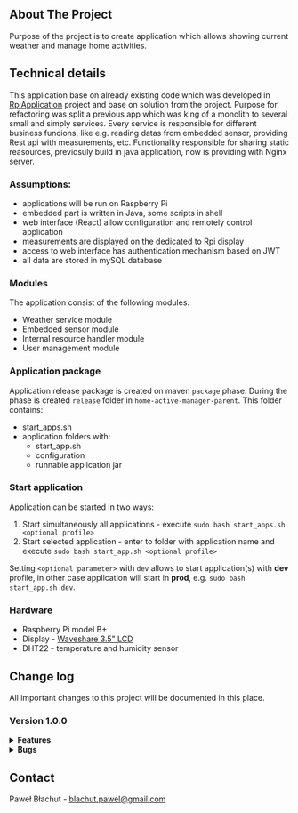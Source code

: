 ## About The Project

Purpose of the project is to create application which allows showing current weather and manage home activities. 

## Technical details

This application base on already existing code which was developed in [RpiApplication](https://github.com/pawbla/RpiApplication) project and base on solution from the project.
Purpose for refactoring was split a previous app which was king of a monolith to several small and simply services. Every service is responsible for different business funcions, like e.g. reading datas from embedded sensor, providing Rest api with measurements, etc. Functionality responsible for sharing static reasources, previosuly build in java application, now is providing with Nginx server. 

### Assumptions:
- applications will be run on Raspberry Pi
- embedded part is written in Java, some scripts in shell
- web interface (React) allow configuration and remotely control application
- measurements are displayed on the dedicated to Rpi display
- access to web interface has authentication mechanism based on JWT
- all data are stored in mySQL database

### Modules
The application consist of the following modules:
- Weather service module
- Embedded sensor module
- Internal resource handler module
- User management module

### Application package
Application release package is created on maven `package` phase. 
During the phase is created `release` folder in `home-active-manager-parent`. 
This folder contains:
- start_apps.sh
- application folders with:
    - start_app.sh
    - configuration
    - runnable application jar

### Start application
Application can be started in two ways:
1. Start simultaneously all applications - execute `sudo bash start_apps.sh <optional profile>` 
2. Start selected application - enter to folder with application name and execute `sudo bash start_app.sh <optional profile>`

Setting `<optional parameter>` with `dev` allows to start application(s) with **dev** profile, in other case application will
start in **prod**, e.g. `sudo bash start_app.sh dev`.

### Hardware
- Raspberry Pi model B+
- Display - [Waveshare 3.5" LCD](https://www.waveshare.com/wiki/3.5inch_RPi_LCD_(B))  
- DHT22 - temperature and humidity sensor

## Change log
All important changes to this project will be documented in this place.

### Version 1.0.0
<details>
<summary><b>Features</b> </summary>

* Configure Nginx to serve HomeActiveRemote static context application
* Scripts for starting application on Raspberry
* Configure Nginx to serve HomeActiveDisplay static context application
* Create a new module weather-service-module
* Create a new module embedded-sensor-module
* Split application into modules

</details>

<details>
<summary><b>Bugs</b></summary>

</details>

## Contact

Paweł Błachut - blachut.pawel@gmail.com
